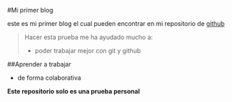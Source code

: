 #Mi primer blog 

este es mi primer blog el cual pueden encontrar en mi repositorio de [github](https://github.com/alejoxbg "github")

>Hacer esta prueba me ha ayudado mucho a:
> - poder trabajar mejor con git y github

##Aprender a trabajar 

* de forma colaborativa

**Este repositorio solo es una prueba personal**